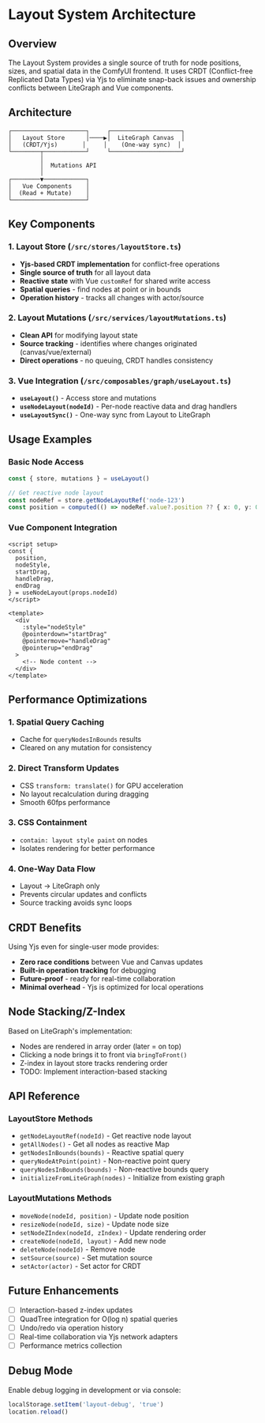 # Layout System Architecture

## Overview

The Layout System provides a single source of truth for node positions, sizes, and spatial data in the ComfyUI frontend. It uses CRDT (Conflict-free Replicated Data Types) via Yjs to eliminate snap-back issues and ownership conflicts between LiteGraph and Vue components.

## Architecture

```
┌─────────────────────┐     ┌────────────────────┐
│   Layout Store      │────▶│  LiteGraph Canvas  │
│   (CRDT/Yjs)       │     │    (One-way sync)  │
└────────┬────────────┘     └────────────────────┘
         │
         │  Mutations API
         │
┌────────▼────────────┐
│   Vue Components    │
│  (Read + Mutate)    │
└─────────────────────┘
```

## Key Components

### 1. Layout Store (`/src/stores/layoutStore.ts`)
- **Yjs-based CRDT implementation** for conflict-free operations
- **Single source of truth** for all layout data
- **Reactive state** with Vue `customRef` for shared write access
- **Spatial queries** - find nodes at point or in bounds
- **Operation history** - tracks all changes with actor/source

### 2. Layout Mutations (`/src/services/layoutMutations.ts`)
- **Clean API** for modifying layout state
- **Source tracking** - identifies where changes originated (canvas/vue/external)
- **Direct operations** - no queuing, CRDT handles consistency

### 3. Vue Integration (`/src/composables/graph/useLayout.ts`)
- **`useLayout()`** - Access store and mutations
- **`useNodeLayout(nodeId)`** - Per-node reactive data and drag handlers
- **`useLayoutSync()`** - One-way sync from Layout to LiteGraph

## Usage Examples

### Basic Node Access
```typescript
const { store, mutations } = useLayout()

// Get reactive node layout
const nodeRef = store.getNodeLayoutRef('node-123')
const position = computed(() => nodeRef.value?.position ?? { x: 0, y: 0 })
```

### Vue Component Integration
```vue
<script setup>
const {
  position,
  nodeStyle,
  startDrag,
  handleDrag,
  endDrag
} = useNodeLayout(props.nodeId)
</script>

<template>
  <div
    :style="nodeStyle"
    @pointerdown="startDrag"
    @pointermove="handleDrag"
    @pointerup="endDrag"
  >
    <!-- Node content -->
  </div>
</template>
```

## Performance Optimizations

### 1. **Spatial Query Caching**
- Cache for `queryNodesInBounds` results
- Cleared on any mutation for consistency

### 2. **Direct Transform Updates**
- CSS `transform: translate()` for GPU acceleration
- No layout recalculation during dragging
- Smooth 60fps performance

### 3. **CSS Containment**
- `contain: layout style paint` on nodes
- Isolates rendering for better performance

### 4. **One-Way Data Flow**
- Layout → LiteGraph only
- Prevents circular updates and conflicts
- Source tracking avoids sync loops

## CRDT Benefits

Using Yjs even for single-user mode provides:
- **Zero race conditions** between Vue and Canvas updates
- **Built-in operation tracking** for debugging
- **Future-proof** - ready for real-time collaboration
- **Minimal overhead** - Yjs is optimized for local operations

## Node Stacking/Z-Index

Based on LiteGraph's implementation:
- Nodes are rendered in array order (later = on top)
- Clicking a node brings it to front via `bringToFront()`
- Z-index in layout store tracks rendering order
- TODO: Implement interaction-based stacking

## API Reference

### LayoutStore Methods
- `getNodeLayoutRef(nodeId)` - Get reactive node layout
- `getAllNodes()` - Get all nodes as reactive Map
- `getNodesInBounds(bounds)` - Reactive spatial query
- `queryNodeAtPoint(point)` - Non-reactive point query
- `queryNodesInBounds(bounds)` - Non-reactive bounds query
- `initializeFromLiteGraph(nodes)` - Initialize from existing graph

### LayoutMutations Methods
- `moveNode(nodeId, position)` - Update node position
- `resizeNode(nodeId, size)` - Update node size
- `setNodeZIndex(nodeId, zIndex)` - Update rendering order
- `createNode(nodeId, layout)` - Add new node
- `deleteNode(nodeId)` - Remove node
- `setSource(source)` - Set mutation source
- `setActor(actor)` - Set actor for CRDT

## Future Enhancements

- [ ] Interaction-based z-index updates
- [ ] QuadTree integration for O(log n) spatial queries
- [ ] Undo/redo via operation history
- [ ] Real-time collaboration via Yjs network adapters
- [ ] Performance metrics collection

## Debug Mode

Enable debug logging in development or via console:
```javascript
localStorage.setItem('layout-debug', 'true')
location.reload()
```